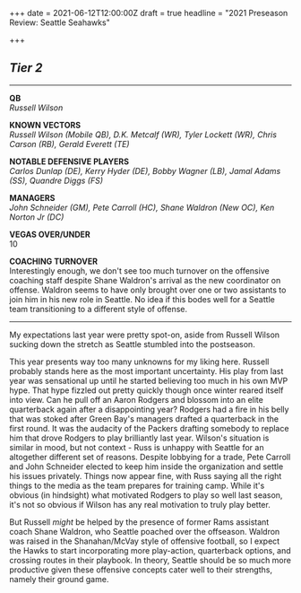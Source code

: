 +++
date = 2021-06-12T12:00:00Z
draft = true
headline = "2021 Preseason Review: Seattle Seahawks"

+++
## **_Tier 2_**

***

**QB**  
_Russell Wilson_

**KNOWN VECTORS**  
_Russell Wilson (Mobile QB), D.K. Metcalf (WR), Tyler Lockett (WR), Chris Carson (RB), Gerald Everett (TE)_

**NOTABLE DEFENSIVE PLAYERS**  
_Carlos Dunlap (DE), Kerry Hyder (DE), Bobby Wagner (LB), Jamal Adams (SS), Quandre Diggs (FS)_

**MANAGERS**  
_John Schneider (GM), Pete Carroll (HC),  Shane Waldron (New OC), Ken Norton Jr (DC)_

**VEGAS OVER/UNDER**  
10

**COACHING TURNOVER**  
Interestingly enough, we don't see too much turnover on the offensive coaching staff despite Shane Waldron's arrival as the new coordinator on offense. Waldron seems to have only brought over one or two assistants to join him in his new role in Seattle. No idea if this bodes well for a Seattle team transitioning to a different style of offense.

***

My expectations last year were pretty spot-on, aside from Russell Wilson sucking down the stretch as Seattle stumbled into the postseason.

This year presents way too many unknowns for my liking here. Russell probably stands here as the most important uncertainty. His play from last year was sensational up until he started believing too much in his own MVP hype. That hype fizzled out pretty quickly though once winter reared itself into view. Can he pull off an Aaron Rodgers and blossom into an elite quarterback again after a disappointing year? Rodgers had a fire in his belly that was stoked after Green Bay's managers drafted a quarterback in the first round. It was the audacity of the Packers drafting somebody to replace him that drove Rodgers to play brilliantly last year. Wilson's situation is similar in mood, but not context - Russ is unhappy with Seattle for an altogether different set of reasons. Despite lobbying for a trade, Pete Carroll and John Schneider elected to keep him inside the organization and settle his issues privately. Things now appear fine, with Russ saying all the right things to the media as the team prepares for training camp. While it's obvious (in hindsight) what motivated Rodgers to play so well last season, it's not so obvious if Wilson has any real motivation to truly play better.

But Russell _might_ be helped by the presence of former Rams assistant coach Shane Waldron, who Seattle poached over the offseason. Waldron was raised in the Shanahan/McVay style of offensive football, so I expect the Hawks to start incorporating more play-action, quarterback options, and crossing routes in their playbook. In theory, Seattle should be so much more productive given these offensive concepts cater well to their strengths, namely their ground game.